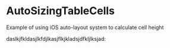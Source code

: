 AutoSizingTableCells
====================

Example of using iOS auto-layout system to calculate cell height


daslkjfkldasjlkfdjlkasjflkjkladsjdfkljlksjad:
